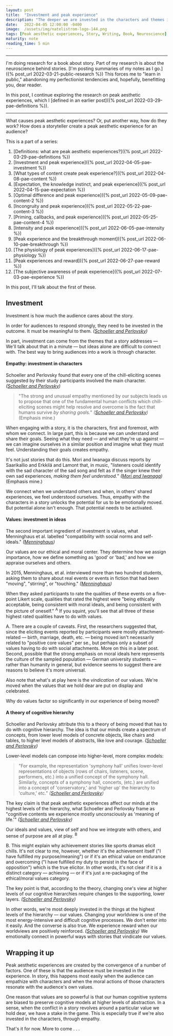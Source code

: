 ```yaml
---
layout: post
title:  "Investment and peak experience"
description: "The deeper we are invested in the characters and themes in a story, the more likely we will find the story moving."
date:   2022-04-05 12:00:00 -0400
image:  /assets/img/natelistrom-logo-144.png
tags: [Peak aesthetic experiences, Story, Writing, Book, Neuroscience]
maturity: note
reading_time: 5 min
---
```


---

I'm doing research for a book about story. Part of my research is about the neuroscience behind stories. [I'm posting summaries of my notes as I go.]({% post_url 2022-03-21-public-research %}) This forces me to "learn in public," abandoning my perfectionist tendencies and, hopefully, benefitting you, dear reader.

In this post, I continue exploring the research on peak aesthetic experiences, which I [defined in an earlier post]({% post_url 2022-03-29-pae-definitions %}).

---

What causes peak aesthetic experiences? Or, put another way, how do they work? How does a storyteller create a peak aesthetic experience for an audience?

This is a part of a series:

1. [Definitions: what are peak aesthetic experiences?]({% post_url 2022-03-29-pae-definitions %})
2. [Investment and peak experience]({% post_url 2022-04-05-pae-investment %})
3. [What types of content create peak experience?]({% post_url 2022-04-08-pae-content %})
4. [Expectation, the knowledge instinct, and peak experience]({% post_url 2022-04-15-pae-expectation %})
5. [Optimal difference and peak experience]({% post_url 2022-05-09-pae-content-2 %})
6. [Incongruity and peak experience]({% post_url 2022-05-22-pae-content-3 %})
7. [Priming, callbacks, and peak experience]({% post_url 2022-05-25-pae-content-4 %})
8. [Intensity and peak experience]({% post_url 2022-06-05-pae-intensity %})
9. [Peak experience and the breakthrough moment]({% post_url 2022-06-10-pae-breakthrough %})
10. [The physiology of peak experiences]({% post_url 2022-06-17-pae-physiology %})
11. [Peak experiences and reward]({% post_url 2022-06-27-pae-reward %})
12. [The subjective awareness of peak experience]({% post_url 2022-07-03-pae-experience %})

In this post, I'll talk about the first of these.

## Investment

Investment is how much the audience cares about the story.

In order for audiences to respond strongly, they need to be invested in the outcome. It must be meaningful to them. <cite>(<a href="/bibliography#schoeller2016">Schoeller and Perlovsky</a>)</cite>

In part, investment can come from the themes that a story addresses &mdash; We'll talk about that in a minute &mdash; but ideas alone are difficult to connect with. The best way to bring audiences into a work is through character.

#### Empathy: investment in characters

Schoeller and Perlovsky found that every one of the chill-eliciting scenes suggested by their study participants involved the main character. <cite>(<a href="/bibliography#schoeller2016">Schoeller and Perlovsky</a>)</cite>

> "The strong and unusual empathy mentioned by our subjects leads us to propose that one of the fundamental human conflicts which chill-eliciting scenes might help resolve and overcome is the fact that humans survive _by sharing goals._" <cite>(<a href="/bibliography#schoeller2016">Schoeller and Perlovsky</a>)</cite> (Emphasis mine.)

When engaging with a story, it is the characters, first and foremost, with whom we connect. In large part, this is because we can understand and share their goals. Seeing what they need &mdash; and what they're up against &mdash; we can imagine ourselves in a similar position and imagine what they must feel. Understanding their goals creates empathy.

It's not just stories that do this. Mori and Iwanaga discuss reports by Saarikallio and Erkkilä and Lamont that, in music, "listeners could identify with the sad character of the sad song and felt as if the singer knew their own sad experiences, _making them feel understood._" <cite>(<a href="/bibliography#mori2017">Mori and Iwanaga</a>)</cite> (Emphasis mine.)

We connect when we understand others and when, in others' shared experiences, we feel understood ourselves. Thus, empathy with the characters in a story unlocks the potential for us to be emotionally moved. But potential alone isn't enough. That potential needs to be activated.

#### Values: investment in ideas

The second important ingredient of investment is values, what Menninghaus et al. labelled "compatibility with social norms and self-ideals." <cite>(<a href="/bibliography#menninghaus2015">Menninghaus</a>)</cite>

Our values are our ethical and moral center. They determine how we assign importance, how we define something as 'good' or 'bad,' and how we appraise ourselves and others.

In 2015, Menninghaus, et al. interviewed more than two hundred students, asking them to share about real events or events in fiction that had been "moving", "stirring", or "touching." <cite>(<a href="/bibliography#menninghaus2015">Menninghaus</a>)</cite>

When they asked participants to rate the qualities of these events on a five-point Likert scale, qualities that rated the highest were "being ethically acceptable, being consistent with moral ideals, and being consistent with the picture of oneself." <sup class="aside">A</sup> If you squint, you'll see that all three of these highest rated qualities have to do with values.

<aside>A. There are a couple of caveats. First, the researchers suggested that, since the eliciting events reported by participants were mostly attachment-related &mdash; birth, marriage, death, etc. &mdash; being moved isn't necessarily related to "positive core values" per se., but perhaps only a subset of values having to do with social attachments. More on this in a later post. Second, possible that the strong emphasis on moral ideals here represents the culture of the sampled population &mdash; German university students &mdash; rather than humanity in general, but evidence seems to suggest there are reasons to believe it's more universal.</aside>

Also note that what's at play here is the _vindication_ of our values. We're moved when the values that we hold dear are put on display and celebrated.

Why do values factor so significantly in our experience of being moved?

#### A theory of cognitive hierarchy

Schoeller and Perlovsky attribute this to a theory of being moved that has to do with cognitive hierarchy. The idea is that our minds create a spectrum of concepts, from lower level models of concrete objects, like chairs and tables, to higher level models of abstracts, like love and courage. <cite>(<a href="/bibliography#schoeller2016">Schoeller and Perlovsky</a>)</cite>

Lower-level models can compose into higher-level, more complex models:

> "For example, the representation 'symphony hall' unifies lower-level representations of objects (rows of chairs, listeners, scene, performers, etc.) into a unified concept of the symphony hall. Similarly, concepts of a symphony hall, concerts, (etc.) are unified into a concept of 'conservatory,' and 'higher up' the hierarchy to 'culture,' etc.” <cite>(<a href="/bibliography#schoeller2016">Schoeller and Perlovsky</a>)</cite>

The key claim is that peak aesthetic experiences affect our minds at the highest levels of the hierarchy, what Schoeller and Perlovsky frame as "cognitive contents we experience mostly unconsciously as 'meaning of life.'" <cite>(<a href="/bibliography#schoeller2016">Schoeller and Perlovsky</a>)</cite>

Our ideals and values, view of self and how we integrate with others, and sense of purpose are all at play. <sup class="aside">B</sup>

<aside>B. This might explain why achievement stories like sports dramas elicit chills. It's not clear to me, however, whether it's the achievement itself ("I have fulfilled my purpose/meaning") or if it's an ethical value on endurance and overcoming ("I have fulfilled my duty to persist in the face of opposition") which is the true elicitor. In other words, it's not clear if it is a distinct category &mdash; achieving &mdash; or if it's just a re-packaging of the ethical/moral values category.</aside>

The key point is that, according to the theory, changing one's view at higher levels of our cognitive hierarchies require changes to the supporting, lower layers. <cite>(<a href="/bibliography#schoeller2016">Schoeller and Perlovsky</a>)</cite>

In other words, we're most deeply invested in the things at the highest levels of the hierarchy — our values. Changing your worldview is one of the most energy-intensive and difficult cognitive processes. We don't enter into it easily. And the converse is also true. We experience reward when our worldviews are positively reinforced. <cite>(<a href="/bibliography#schoeller2016">Schoeller and Perlovsky</a>)</cite> We emotionally connect in powerful ways with stories that vindicate our values.

## Wrapping it up

Peak aesthetic experiences are created by the convergence of a number of factors. One of these is that the audience must be invested in the experience. In story, this happens most easily when the audience can empathize with characters and when the moral actions of those characters resonate with the audience's own values. 

One reason that values are so powerful is that our human cognitive systems are biased to preserve cognitive models at higher levels of abstraction. In a sense, when the conflict in a story revolves around a particular value we hold dear, we have a stake in the game. This is especially true if we're also invested in the characters, through empathy.

That's it for now. More to come . . .